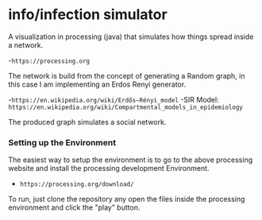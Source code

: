 # info/infection simulator
A visualization in processing (java) that simulates how things spread inside a network.

  -`https://processing.org`

The network is build from the concept of generating a Random graph,
in this case I am implementing an Erdos Renyi generator.

  -`https://en.wikipedia.org/wiki/Erdős–Rényi_model`
  -SIR Model: `https://en.wikipedia.org/wiki/Compartmental_models_in_epidemiology`

The produced graph simulates a social network.

### Setting up the Environment

The easiest way to setup the environment is to go to the above processing
website and install the processing development Environment.
  - `https://processing.org/download/`

To run, just clone the repository any open the files inside the processing
environment and click the "play" button.
